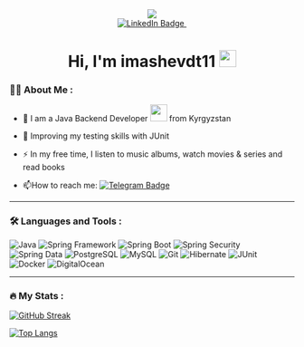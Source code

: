 <div id="header" align="center">
  <img src="https://i.giphy.com/media/v1.Y2lkPTc5MGI3NjExNWx6M2RzYm5wemJudWJqZ2tmd3psaXY2MW1zZnY1dXBxenhsenN2aCZlcD12MV9pbnRlcm5hbF9naWZfYnlfaWQmY3Q9Zw/Rpl1sod1vCXK0L2SUN/giphy.gif"/>
</div>

<div id="badges" align="center">
  <a href="https://www.linkedin.com/in/diyas-imashev/">
    <img src="https://img.shields.io/badge/LinkedIn-blue?style=for-the-badge&logo=linkedin&logoColor=white" alt="LinkedIn Badge"/>
  </a>
  <img src="https://komarev.com/ghpvc/?username=imashevdt11&style=flat-square&color=blue" alt=""/>
  <h1> Hi, I'm imashevdt11 
    <img src="https://media.giphy.com/media/hvRJCLFzcasrR4ia7z/giphy.gif" width="30px"/>
  </h1>
</div>

### :man_technologist: About Me :

- :telescope: I am a Java Backend Developer <img src="https://media.giphy.com/media/WUlplcMpOCEmTGBtBW/giphy.gif" width="30"> from Kyrgyzstan

- :seedling: Improving my testing skills with JUnit

- :zap: In my free time, I listen to music albums, watch movies & series and read books

- :mailbox:How to reach me: [![Telegram Badge](https://img.shields.io/badge/imashevdt11-blue?style=flat&logo=Telegram&logoColor=white)](https://t.me/imashevdt)

---

### :hammer_and_wrench: Languages and Tools :

![Java](https://img.shields.io/badge/java-%23ED8B00.svg?style=for-the-badge&logo=openjdk&logoColor=white)
![Spring Framework](https://img.shields.io/badge/Spring_Framework-6DB33F?style=for-the-badge&logo=spring&logoColor=white)
![Spring Boot](https://img.shields.io/badge/Spring_Boot-6DB33F?style=for-the-badge&logo=spring-boot&logoColor=white)
![Spring Security](https://img.shields.io/badge/Spring_Security-6DB33F?style=for-the-badge&logo=spring-security&logoColor=white)
![Spring Data](https://img.shields.io/badge/Spring_Data-6DB33F?style=for-the-badge&logo=spring&logoColor=white)
![PostgreSQL](https://img.shields.io/badge/PostgreSQL-000?style=for-the-badge&logo=postgresql)
![MySQL](https://img.shields.io/badge/MySQL-00000F?style=for-the-badge&logo=mysql&logoColor=white)
![Git](https://img.shields.io/badge/Git-F05032?style=for-the-badge&logo=git&logoColor=white)
![Hibernate](https://img.shields.io/badge/Hibernate-59666C?style=for-the-badge&logo=hibernate&logoColor=white)
![JUnit](https://img.shields.io/badge/JUnit-25A162?style=for-the-badge&logo=junit5&logoColor=white)
![Docker](https://img.shields.io/badge/Docker-2496ED?style=for-the-badge&logo=docker&logoColor=white)
![DigitalOcean](https://img.shields.io/badge/DigitalOcean-0080FF?style=for-the-badge&logo=digitalocean&logoColor=white)

---

### :fire: My Stats :

[![GitHub Streak](https://streak-stats.demolab.com?user=imashevdt11&theme=transparent&hide_border=true&mode=weekly&fire=FF2222&dates=2C68F6&currStreakLabel=2C68F6&currStreakNum=2C68F6)](https://git.io/streak-stats)

[![Top Langs](https://github-readme-stats.vercel.app/api/top-langs/?username=imashevdt11&layout=compact&theme=vision-friendly-dark)](https://github.com/anuraghazra/github-readme-stats)
